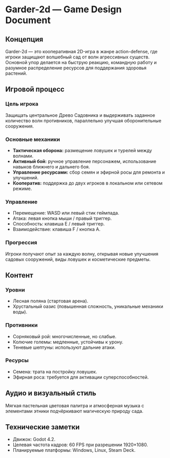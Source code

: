 # Garder-2d — Game Design Document

## Концепция
Garder-2d — это кооперативная 2D-игра в жанре action-defense, где игроки защищают волшебный сад от волн агрессивных существ. Основной упор делается на быструю реакцию, командную работу и разумное распределение ресурсов для поддержания здоровья растений.

## Игровой процесс
### Цель игрока
Защищать центральное Древо Садовника и выдерживать заданное количество волн противников, параллельно улучшая оборонительные сооружения.

### Основные механики
- **Тактическая оборона:** размещение ловушек и турелей между волнами.
- **Активный бой:** ручное управление персонажем, использование навыков ближнего и дальнего боя.
- **Управление ресурсами:** сбор семян и эфирной росы для ремонта и улучшений.
- **Кооператив:** поддержка до двух игроков в локальном или сетевом режиме.

### Управление
- Перемещение: WASD или левый стик геймпада.
- Атака: левая кнопка мыши / правый триггер.
- Способность: клавиша E / левый триггер.
- Взаимодействие: клавиша F / кнопка A.

### Прогрессия
Игроки получают опыт за каждую волну, открывая новые улучшения садовых сооружений, виды ловушек и косметические предметы.

## Контент
### Уровни
- Лесная поляна (стартовая арена).
- Хрустальный оазис (повышенная сложность, уникальные механики воды).

### Противники
- Сорняковый рой: многочисленные, но слабые.
- Колючие големы: медленные, устойчивы к урону.
- Теневые шептуны: используют дальние атаки.

### Ресурсы
- Семена: трата на постройку ловушек.
- Эфирная роса: требуется для активации суперспособностей.

## Аудио и визуальный стиль
Мягкая пастельная цветовая палитра и атмосферная музыка с элементами этники подчёркивают магическую природу сада.

## Технические заметки
- Движок: Godot 4.2.
- Целевая частота кадров: 60 FPS при разрешении 1920×1080.
- Планируемые платформы: Windows, Linux, Steam Deck.
